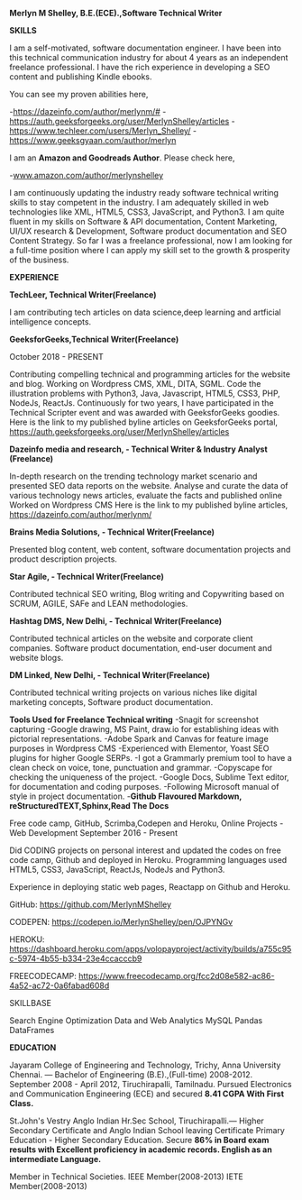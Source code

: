 **Merlyn M Shelley, B.E.(ECE).,Software Technical Writer**

**SKILLS** 

I am a self-motivated, software documentation engineer. I have been into this technical communication industry for about 4 years as an independent freelance professional. I have the rich experience in developing a SEO content and publishing Kindle ebooks.

You can see my proven abilities here,

-https://dazeinfo.com/author/merlynm/# -https://auth.geeksforgeeks.org/user/MerlynShelley/articles -https://www.techleer.com/users/Merlyn_Shelley/ -https://www.geeksgyaan.com/author/merlyn

I am an **Amazon and Goodreads Author**. Please check here,

-www.amazon.com/author/merlynshelley

I am continuously updating the industry ready software technical writing skills to stay competent in the industry. I am adequately skilled in web technologies like XML, HTML5, CSS3, JavaScript, and Python3. I am quite fluent in my skills on Software & API documentation, Content Marketing, UI/UX research & Development, Software product documentation and SEO Content Strategy. So far I was a freelance professional, now I am looking for a full-time position where I can apply my skill set to the growth & prosperity of the business.

**EXPERIENCE**

**TechLeer, Technical Writer(Freelance)**

I am contributing tech articles on data science,deep learning and artficial intelligence concepts.

**GeeksforGeeks,Technical Writer(Freelance)**

October 2018 - PRESENT

Contributing compelling technical and programming articles for the website and blog. Working on Wordpress CMS, XML, DITA, SGML. Code the illustration problems with Python3, Java, Javascript, HTML5, CSS3, PHP, NodeJs, ReactJs. Continuously for two years, I have participated in the Technical Scripter event and was awarded with GeeksforGeeks goodies. Here is the link to my published byline articles on GeeksforGeeks portal, https://auth.geeksforgeeks.org/user/MerlynShelley/articles

**Dazeinfo media and research, - Technical Writer & Industry Analyst (Freelance)**

In-depth research on the trending technology market scenario and presented SEO data reports on the website. Analyse and curate the data of various technology news articles, evaluate the facts and published online Worked on Wordpress CMS Here is the link to my published byline articles, https://dazeinfo.com/author/merlynm/

**Brains Media Solutions,  - Technical Writer(Freelance)**

Presented blog content, web content, software documentation projects and product description projects.

**Star Agile, - Technical Writer(Freelance)**

Contributed technical SEO writing, Blog writing and Copywriting based on SCRUM, AGILE, SAFe and LEAN methodologies.

**Hashtag DMS, New Delhi, - Technical Writer(Freelance)**

Contributed technical articles on the website and corporate client companies. Software product documentation, end-user document and website blogs.

**DM Linked, New Delhi, - Technical Writer(Freelance)**

Contributed technical writing projects on various niches like digital marketing concepts, Software product documentation.

**Tools Used for Freelance Technical writing** 
-Snagit for screenshot capturing 
-Google drawing, MS Paint, draw.io for establishing ideas with pictorial representations. 
-Adobe Spark and Canvas for feature image purposes in Wordpress CMS 
-Experienced with Elementor, Yoast SEO plugins for higher Google SERPs. 
-I got a Grammarly premium tool to have a clean check on voice, tone, punctuation and grammar. 
-Copyscape for checking the uniqueness of the project. 
-Google Docs, Sublime Text editor, for documentation and coding purposes. 
-Following Microsoft manual of style in project documentation. 
-**Github Flavoured Markdown, reStructuredTEXT,Sphinx,Read The Docs**

Free code camp, GitHub, Scrimba,Codepen and Heroku, Online Projects - Web Development September 2016 - Present

Did CODING projects on personal interest and updated the codes on free code camp, Github and deployed in Heroku. Programming languages used HTML5, CSS3, JavaScript, ReactJs, NodeJs and Python3.

Experience in deploying static web pages, Reactapp on Github and Heroku.

GitHub: https://github.com/MerlynMShelley

CODEPEN: https://codepen.io/MerlynShelley/pen/OJPYNGv

HEROKU: https://dashboard.heroku.com/apps/volopayproject/activity/builds/a755c95c-5974-4b55-b334-23e4ccacccb9

FREECODECAMP: https://www.freecodecamp.org/fcc2d08e582-ac86-4a52-ac72-0a6fabad608d

SKILLBASE

Search Engine Optimization Data and Web Analytics MySQL Pandas DataFrames

**EDUCATION**

Jayaram College of Engineering and Technology, Trichy, Anna University Chennai. 
— Bachelor of Engineering (B.E).,(Full-time) 2008-2012. 
September 2008 - April 2012, Tiruchirapalli, Tamilnadu. Pursued Electronics and Communication Engineering (ECE) and secured **8.41 CGPA With First Class.**

St.John's Vestry Anglo Indian Hr.Sec School, Tiruchirapalli.— Higher Secondary Certificate and Anglo Indian School leaving Certificate Primary Education - Higher Secondary Education. Secure **86% in Board exam results with Excellent proficiency in academic records. English as an intermediate Language.**

Member in Technical Societies. IEEE Member(2008-2013) IETE Member(2008-2013)
